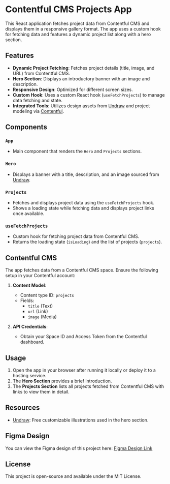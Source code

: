 # Contentful CMS Projects App

This React application fetches project data from Contentful CMS and displays them in a responsive gallery format. The app uses a custom hook for fetching data and features a dynamic project list along with a hero section.

## Features

- **Dynamic Project Fetching**: Fetches project details (title, image, and URL) from Contentful CMS.
- **Hero Section**: Displays an introductory banner with an image and description.
- **Responsive Design**: Optimized for different screen sizes.
- **Custom Hook**: Uses a custom React hook (`useFetchProjects`) to manage data fetching and state.
- **Integrated Tools**: Utilizes design assets from [Undraw](https://undraw.co/) and project modeling via [Contentful](https://www.figma.com/file/XtVr3JRCGWyZESYxd9EhZK/Contentful?node-id=0%3A1&t=SNnU6FgNUQXktIFb-1).

## Components

### `App`

- Main component that renders the `Hero` and `Projects` sections.

### `Hero`

- Displays a banner with a title, description, and an image sourced from [Undraw](https://undraw.co/).

### `Projects`

- Fetches and displays project data using the `useFetchProjects` hook.
- Shows a loading state while fetching data and displays project links once available.

### `useFetchProjects`

- Custom hook for fetching project data from Contentful CMS.
- Returns the loading state (`isLoading`) and the list of projects (`projects`).

## Contentful CMS

The app fetches data from a Contentful CMS space. Ensure the following setup in your Contentful account:

1. **Content Model**:

   - Content type ID: `projects`
   - Fields:
     - `title` (Text)
     - `url` (Link)
     - `image` (Media)

2. **API Credentials**:
   - Obtain your Space ID and Access Token from the Contentful dashboard.

## Usage

1. Open the app in your browser after running it locally or deploy it to a hosting service.
2. The **Hero Section** provides a brief introduction.
3. The **Projects Section** lists all projects fetched from Contentful CMS with links to view them in detail.

## Resources

- [Undraw](https://undraw.co/): Free customizable illustrations used in the hero section.

## Figma Design

You can view the Figma design of this project here:
[Figma Design Link](https://www.figma.com/file/XtVr3JRCGWyZESYxd9EhZK/Contentful?node-id=0%3A1&t=SNnU6FgNUQXktIFb-1)

## License

This project is open-source and available under the MIT License.
